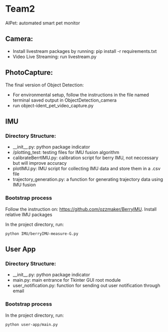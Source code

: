 # Team2
AIPet: automated smart pet monitor
## Camera:
- Install livestream packages by running: pip install -r requirements.txt
- Video Live Streaming: run livestream.py

## PhotoCapture:
The final version of Object Detection: 
- For environmental setup, follow the instructions in the file named terminal saved output in ObjectDetection_camera
- run object-ident_pet_video_capture.py

## IMU
### Directory Structure:
- \_\_init\_\_.py: python package indicator
- /plotting_test: testing files for IMU fusion algorithm
- calibrateBerrtIMU.py: calibration script for berry IMU, not neccessary but will improve accuracy
- plotIMU.py: IMU script for collecting IMU data and store them in a .csv file
- trajectory_generation.py: a function for generating trajectory data using IMU fusion

### Bootstrap process
Follow the instruction on: https://github.com/ozzmaker/BerryIMU. 
Install relative IMU packages 

In the project directory, run:

```
python IMU/berryIMU-measure-G.py
```

## User App
### Directory Structure:
- \_\_init\_\_.py: python package indicator
- main.py: main entrance for Tkinter GUI root module
- user_notification.py: function for sending out user notification through email

### Bootstrap process
In the project directory, run:

```
python user-app/main.py
```
